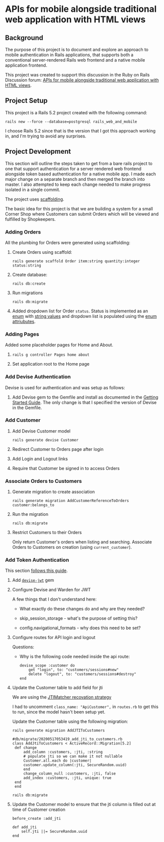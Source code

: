 # APIs for mobile alongside traditional web application with HTML views

## Background

The purpose of this project is to document and explore an approach to mobile authentication in Rails applications, that supports both a conventional server-rendered Rails web frontend and a native mobile application frontend.

This project was created to support this discussion in the Ruby on Rails Discussion forum: [APIs for mobile alongside traditional web application with HTML views](https://discuss.rubyonrails.org/t/apis-for-mobile-alongside-traditional-web-application-with-html-views/75089).

## Project Setup

This project is a Rails 5.2 project created with the following command:

`rails new --force --database=postgresql rails_web_and_mobile`

I choose Rails 5.2 since that is the version that I got this approach working in, and I'm trying to avoid any surprises.

## Project Development

This section will outline the steps taken to get from a bare rails project to one that support authentication for a server rendered web frontend alongside token based authentication for a native mobile app. I made each major change on a separate branch and then merged the branch into master. I also attempted to keep each change needed to make progress isolated in a single commit.

The project uses [scaffolding](https://guides.rubyonrails.org/command_line.html#rails-generate).

The basic idea for this project is that we are building a system for a small Corner Shop where Customers can submit Orders which will be viewed and fulfilled by Shopkeepers.

### Adding Orders

All the plumbing for Orders were generated using scaffolding:

1. Create Orders using scaffold: 

    `rails generate scaffold Order item:string quantity:integer status:string`

2. Create database:

    `rails db:create`

3. Run migrations

    `rails db:migrate`

4. Added dropdown list for Order `status`. Status is implemented as an [enum](https://api.rubyonrails.org/v5.2.3/classes/ActiveRecord/Enum.html) with [string values](https://sipsandbits.com/2018/04/30/using-database-native-enums-with-rails/) and dropdown list is populated using the [enum attriubutes](https://stackoverflow.com/a/23686698).

### Adding Pages

Added some placeholder pages for Home and About.

1. `rails g controller Pages home about`

2. Set application root to the Home page

### Add Devise Authentication

Devise is used for authentication and was setup as follows:

1. Add Devise gem to the Gemfile and install as documented in the [Getting Started Guide](https://github.com/heartcombo/devise#getting-started). The only change is that I specified the version of Devise in the Gemfile.

### Add Customer

1. Add Devise Customer model

    `rails generate devise Customer`

2. Redirect Customer to Orders page after login

3. Add Login and Logout links

4. Require that Customer be signed in to access Orders

### Associate Orders to Customers

1. Generate migration to create association

    `rails generate migration AddCustomerReferenceToOrders customer:belongs_to`

2. Run the migration

    `rails db:migrate`

3. Restrict Customers to their Orders

   Only return Customer's orders when listing and searching.
   Associate Orders to Customers on creation (using `current_customer`).
   
### Add Token Authentication

This section [follows this guide](https://medium.com/@brentkearney/json-web-token-jwt-and-html-logins-with-devise-and-ruby-on-rails-5-9d5e8195193d).

1. Add [`devise-jwt`](https://github.com/waiting-for-dev/devise-jwt) gem

2. Configure Devise and Warden for JWT

    A few things that I don't understand here:

    * What exactly do these changes do and why are they needed?

    * skip_session_storage - what's the purpose of setting this?

    * config.navigational_formats - why does this need to be set? 

3. Configure routes for API login and logout

    Questions:

    * Why is the following code needed inside the api route:

        ```
        devise_scope :customer do
            get "login", to: "customers/sessions#new"
            delete "logout", to: "customers/sessions#destroy"
        end
        ```

4. Update the Customer table to add field for jti

   We are using the [JTIMatcher recovation strategy](https://github.com/waiting-for-dev/devise-jwt#revocation-strategies)

   I had to uncomment `class_name: "ApiCustomer",` in `routes.rb` to get this to run, since the model hasn't been setup yet.
   
   Update the Customer table using the following migration:

   `rails generate migration AddJTIToCustomers`

   ```
   #db/migrate/20200517053419_add_jti_to_customers.rb
   class AddJtiToCustomers < ActiveRecord::Migration[5.2]
    def change
        add_column :customers, :jti, :string
        # populate jti so we can make it not nullable
        Customer.all.each do |customer|
        customer.update_column(:jti, SecureRandom.uuid)
        end
        change_column_null :customers, :jti, false
        add_index :customers, :jti, unique: true
    end
    end
    ```

    `rails db:migrate`

5. Update the Customer model to ensure that the jti column is filled out at time of Customer creation

    ```
    before_create :add_jti
    
    def add_jti
        self.jti ||= SecureRandom.uuid
    end
    ```